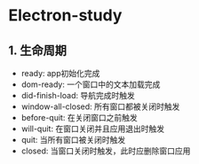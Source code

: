 # Electron-study

## 1. 生命周期
- ready: app初始化完成
- dom-ready: 一个窗口中的文本加载完成
- did-finish-load: 导航完成时触发
- window-all-closed: 所有窗口都被关闭时触发
- before-quit: 在关闭窗口之前触发
- will-quit: 在窗口关闭并且应用退出时触发
- quit: 当所有窗口被关闭时触发
- closed: 当窗口关闭时触发，此时应删除窗口应用